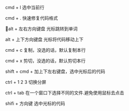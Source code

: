 cmd  + l  选中当前行

cmd + . 快速修复代码格式

alt + 左右方向键盘     光标跳转到单词

alt + 上下方向键盘	 光标将代码移动上下

cmd + c  复制，没选的话，默认复制本行

cmd + x  剪切，没选的话，默认剪切本行

shift + cmd + 加上下左右键盘，选中光标后的代码

ctrl + 1 2 3 切换分屏

ctrl + tab 在一个窗口下选择不同的文件.避免使用鼠标去点击

shifi + 方向键 选中光标的代码
<!--stackedit_data:
eyJoaXN0b3J5IjpbMjA5MTAzNTg5OSw3MTI1Njg4MzcsLTE3OT
YxMDYyOTIsLTIwMjEzNjM0NjhdfQ==
-->